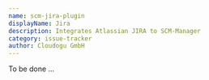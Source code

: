 ```yaml
---
name: scm-jira-plugin
displayName: Jira
description: Integrates Atlassian JIRA to SCM-Manager
category: issue-tracker
author: Cloudogu GmbH
---
```


To be done ...
